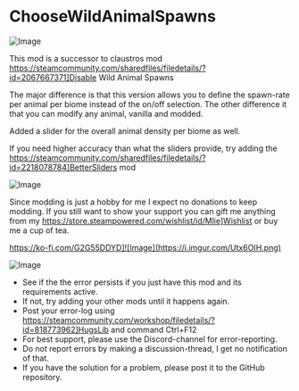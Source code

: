 # ChooseWildAnimalSpawns

![Image](https://i.imgur.com/buuPQel.png)

This mod is a successor to claustros mod https://steamcommunity.com/sharedfiles/filedetails/?id=2067667371]Disable Wild Animal Spawns

The major difference is that this version allows you to define the spawn-rate per animal per biome instead of the on/off selection. 
The other difference it that you can modify any animal, vanilla and modded.

Added a slider for the overall animal density per biome as well.

If you need higher accuracy than what the sliders provide, try adding the  https://steamcommunity.com/sharedfiles/filedetails/?id=2218078784]BetterSliders mod
	

![Image](https://i.imgur.com/O0IIlYj.png)

Since modding is just a hobby for me I expect no donations to keep modding. If you still want to show your support you can gift me anything from my https://store.steampowered.com/wishlist/id/Mlie]Wishlist or buy me a cup of tea.

https://ko-fi.com/G2G55DDYD]![Image](https://i.imgur.com/Utx6OIH.png)


![Image](https://i.imgur.com/PwoNOj4.png)



-  See if the the error persists if you just have this mod and its requirements active.
-  If not, try adding your other mods until it happens again.
-  Post your error-log using https://steamcommunity.com/workshop/filedetails/?id=818773962]HugsLib and command Ctrl+F12
-  For best support, please use the Discord-channel for error-reporting.
-  Do not report errors by making a discussion-thread, I get no notification of that.
-  If you have the solution for a problem, please post it to the GitHub repository.



